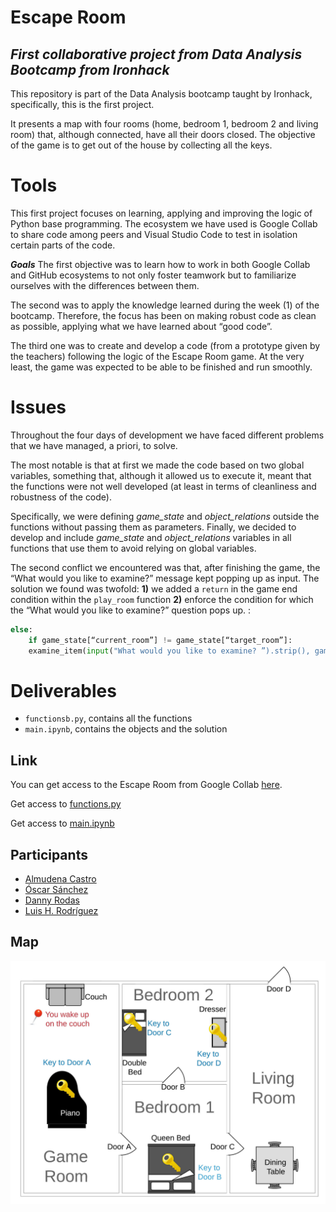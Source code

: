 # **Escape Room**
## *First collaborative project from Data Analysis Bootcamp from Ironhack*
This repository is part of the Data Analysis bootcamp taught by Ironhack, specifically, this is the first project.

It presents a map with four rooms (home, bedroom 1, bedroom 2 and living room) that, although connected, have all their doors closed. The objective of the game is to get out of the house by collecting all the keys.
# Tools
This first project focuses on learning, applying and improving the logic of Python base programming. The ecosystem we have used is Google Collab to share code among peers and Visual Studio Code to test in isolation certain parts of the code.

***Goals***
The first objective was to learn how to work in both Google Collab and GitHub ecosystems to not only foster teamwork but to familiarize ourselves with the differences between them.

The second was to apply the knowledge learned during the week (1) of the bootcamp. Therefore, the focus has been on making robust code as clean as possible, applying what we have learned about “good code”. 

The third one was to create and develop a code (from a prototype given by the teachers) following the logic of the Escape Room game. At the very least, the game was expected to be able to be finished and run smoothly.

# Issues
Throughout the four days of development we have faced different problems that we have managed, a priori, to solve.

The most notable is that at first we made the code based on two global variables, something that, although it allowed us to execute it, meant that the functions were not well developed (at least in terms of cleanliness and robustness of the code). 

Specifically, we were defining *game_state* and *object_relations* outside the functions without passing them as parameters. Finally, we decided to develop and include *game_state* and *object_relations* variables in all functions that use them to avoid relying on global variables.

The second conflict we encountered was that, after finishing the game, the “What would you like to examine?” message kept popping up as input. The solution we found was twofold: **1)** we added a `return` in the game end condition within the `play_room` function **2)** enforce the condition for which the “What would you like to examine?” question pops up. :

```python
else:
    if game_state[“current_room”] != game_state[“target_room”]:
    examine_item(input("What would you like to examine? ”).strip(), game_state, object_relations)
```

# Deliverables

* `functionsb.py`, contains all the functions
* `main.ipynb`, contains the objects and the solution

## Link

You can get access to the Escape Room from Google Collab [here](https://colab.research.google.com/drive/1RuM_ABfVHSQ-QQeeaj8Dg1UypzTK42eT).

Get access to [functions.py](https://drive.google.com/file/d/11UHKeciDuAOvT2lTjYcZ0wFiVAcvvb-D/view)

Get access to [main.ipynb](https://colab.research.google.com/drive/1RuM_ABfVHSQ-QQeeaj8Dg1UypzTK42eT)

## Participants

* [Almudena Castro](https://github.com/almudenamcastro)
* [Óscar Sánchez](https://github.com/Osanchezr)
* [Danny Rodas](https://github.com/cohet3)
* [Luis H. Rodríguez](https://github.com/LuisHRF)

## Map
![](https://github.com/almudenamcastro/ironhack-w1-escape-room/blob/main/escape_room_map_ironhack.png)

